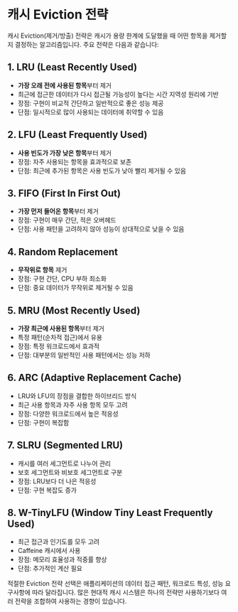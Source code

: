 # 캐시 Eviction 전략

캐시 Eviction(제거/방출) 전략은 캐시가 용량 한계에 도달했을 때 어떤 항목을 제거할지 결정하는 알고리즘입니다. 주요 전략은 다음과 같습니다:

## 1. LRU (Least Recently Used)
- **가장 오래 전에 사용된 항목**부터 제거
- 최근에 접근한 데이터가 다시 접근될 가능성이 높다는 시간 지역성 원리에 기반
- 장점: 구현이 비교적 간단하고 일반적으로 좋은 성능 제공
- 단점: 일시적으로 많이 사용되는 데이터에 취약할 수 있음

## 2. LFU (Least Frequently Used)
- **사용 빈도가 가장 낮은 항목**부터 제거
- 장점: 자주 사용되는 항목을 효과적으로 보존
- 단점: 최근에 추가된 항목은 사용 빈도가 낮아 빨리 제거될 수 있음

## 3. FIFO (First In First Out)
- **가장 먼저 들어온 항목**부터 제거
- 장점: 구현이 매우 간단, 적은 오버헤드
- 단점: 사용 패턴을 고려하지 않아 성능이 상대적으로 낮을 수 있음

## 4. Random Replacement
- **무작위로 항목** 제거
- 장점: 구현 간단, CPU 부하 최소화
- 단점: 중요 데이터가 무작위로 제거될 수 있음

## 5. MRU (Most Recently Used)
- **가장 최근에 사용된 항목**부터 제거
- 특정 패턴(순차적 접근)에서 유용
- 장점: 특정 워크로드에서 효과적
- 단점: 대부분의 일반적인 사용 패턴에서는 성능 저하

## 6. ARC (Adaptive Replacement Cache)
- LRU와 LFU의 장점을 결합한 하이브리드 방식
- 최근 사용 항목과 자주 사용 항목 모두 고려
- 장점: 다양한 워크로드에서 높은 적응성
- 단점: 구현이 복잡함

## 7. SLRU (Segmented LRU)
- 캐시를 여러 세그먼트로 나누어 관리
- 보호 세그먼트와 비보호 세그먼트로 구분
- 장점: LRU보다 더 나은 적응성
- 단점: 구현 복잡도 증가

## 8. W-TinyLFU (Window Tiny Least Frequently Used)
- 최근 접근과 인기도를 모두 고려
- Caffeine 캐시에서 사용
- 장점: 메모리 효율성과 적중률 향상
- 단점: 추가적인 계산 필요

적절한 Eviction 전략 선택은 애플리케이션의 데이터 접근 패턴, 워크로드 특성, 성능 요구사항에 따라 달라집니다. 많은 현대적 캐시 시스템은 하나의 전략만 사용하기보다 여러 전략을 조합하여 사용하는 경향이 있습니다.
